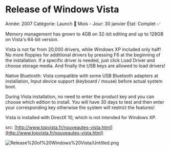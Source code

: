 # Release of Windows Vista

Année: 2007
Catégorie: Launch 🚀
Mois - Jour: 30 janvier
État: Complet ✅

Memory management has grown to 4GB on 32-bit editing and up to 128GB on Vista's 64-bit version.

Vista is not far from 20,000 drivers, while Windows XP included only half! No more floppies for additional drivers by pressing F6 at the beginning of the installation. If a specific driver is needed, just click Load Driver and choose storage media. And finally the USB keys are allowed to load drivers!

Native Bluetooth: Vista compatible with some USB Bluetooth adapters at installation, Input device support (keyboard / mouse) before actual system boot.

During Vista installation, no need to enter the product key and you can choose which edition to install. You will have 30 days to test and then enter your corresponding key otherwise the system will restrict the features!

Vista is installed with DirectX 10, which is not intended for Windows XP.

src: [http://www.topvista.fr/nouveautes-vista.html](http://www.topvista.fr/nouveautes-vista.html)

![Release%20of%20Windows%20Vista/Untitled.png](Release%20of%20Windows%20Vista/Untitled.png)